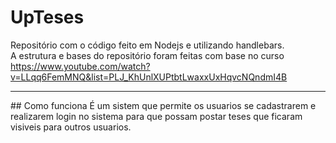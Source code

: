 # UpTeses
Repositório com o código feito em Nodejs e utilizando handlebars.<br>
A estrutura e bases do repositório foram feitas com base no curso <br>
https://www.youtube.com/watch?v=LLqq6FemMNQ&list=PLJ_KhUnlXUPtbtLwaxxUxHqvcNQndmI4B
<hr>
## Como funciona
É um sistem que permite os usuarios se cadastrarem e realizarem login no sistema
para que possam postar teses que ficaram visiveis para outros usuarios.
